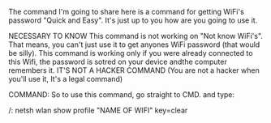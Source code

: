 The command I'm going to share here is a command for getting WiFi's password "Quick and Easy". It's just up to you how are you going
to use it.

NECESSARY TO KNOW
This command is not working on "Not know WiFi's". That means, you can't just use it to get anyones WiFi password (that would be silly).
This command is working only if you were already connected to this Wifi, the password is sotred on your device andthe computer remembers it.
IT'S NOT A HACKER COMMAND (You are not a hacker when you'll use it, It's a legal command)

COMMAND:
So to use this command, go straight to CMD. and type:

/: netsh wlan show profile "NAME OF WIFI" key=clear

